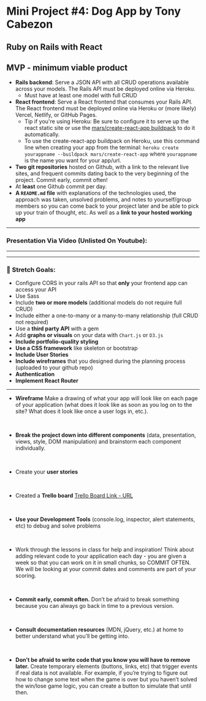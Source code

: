 # Mini Project #4: Dog App by Tony Cabezon

## Ruby on Rails with React

## MVP - minimum viable product

* **Rails backend**: Serve a JSON API with all CRUD operations available across your models. The Rails API must be deployed online via Heroku.
	* Must have at least one model with full CRUD
* **React frontend**: Serve a React frontend that consumes your Rails API. The React frontend must be deployed online via Heroku or (more likely) Vercel, Netlify, or GitHub Pages.
	* Tip if you're using Heroku: Be sure to configure it to serve up the react static site or use the [mars/create-react-app buildpack](https://github.com/mars/create-react-app-buildpack) to do it automatically.
	* To use the create-react-app buildpack on Heroku, use this command line when creating your app from the terminal: `heroku create yourappname --buildpack mars/create-react-app` where `yourappname` is the name you want for your app/url.
* **Two git repositories** hosted on Github, with a link to the relevant live sites, and frequent commits dating back to the very beginning of the project. Commit early, commit often!
* At **least** one Github commit per day.
* **A ``README.md`` file** with explanations of the technologies used, the approach was taken, unsolved problems, and notes to yourself/group members so you can come back to your project later and be able to pick up your train of thought, etc. As well as a **link to your hosted working app**

---

### Presentation Via Video (Unlisted On Youtube):

---

---

### &#x1F535; Stretch Goals:

* Configure CORS in your rails API so that **only** your frontend app can access your API
* Use Sass
* Include **two or more models** (additional models do not require full CRUD)
* Include either a one-to-many or a many-to-many relationship (full CRUD not required)
* Use a **third party API** with a gem
* Add **graphs or visuals** on your data with `Chart.js` or `D3.js`
* **Include portfolio-quality styling**
* **Use a CSS framework** like skeleton or bootstrap
* **Include User Stories**
* **Include wireframes** that you designed during the planning process (uploaded to your github repo)
* **Authentication**
* **Implement React Router**

---


* **Wireframe** Make a drawing of what your app will look like on each page of your application (what does it look like as soon as you log on to the site? What does it look like once a user logs in, etc.).

<br>

* **Break the project down into different components** (data, presentation, views, style, DOM manipulation) and brainstorm each component individually.

<br>

* Create your **user stories**

<br>

* Created a **Trello board** [Trello Board Link - URL](https://trello.com/b/6CEOxCR5/p4-dog-app)

<br>

* **Use your Development Tools** (console.log, inspector, alert statements, etc) to debug and solve problems

<br>

* Work through the lessons in class for help and inspiration! Think about adding relevant code to your application each day - you are given a week so that you can work on it in small chunks, so COMMIT OFTEN. We will be looking at your commit dates and comments are part of your scoring.

<br>

* **Commit early, commit often.** Don’t be afraid to break something because you can always go back in time to a previous version.

<br>

* **Consult documentation resources** (MDN, jQuery, etc.) at home to better understand what you’ll be getting into.

<br>

* **Don’t be afraid to write code that you know you will have to remove later.** Create temporary elements (buttons, links, etc) that trigger events if real data is not available. For example, if you’re trying to figure out how to change some text when the game is over but you haven’t solved the win/lose game logic, you can create a button to simulate that until then.